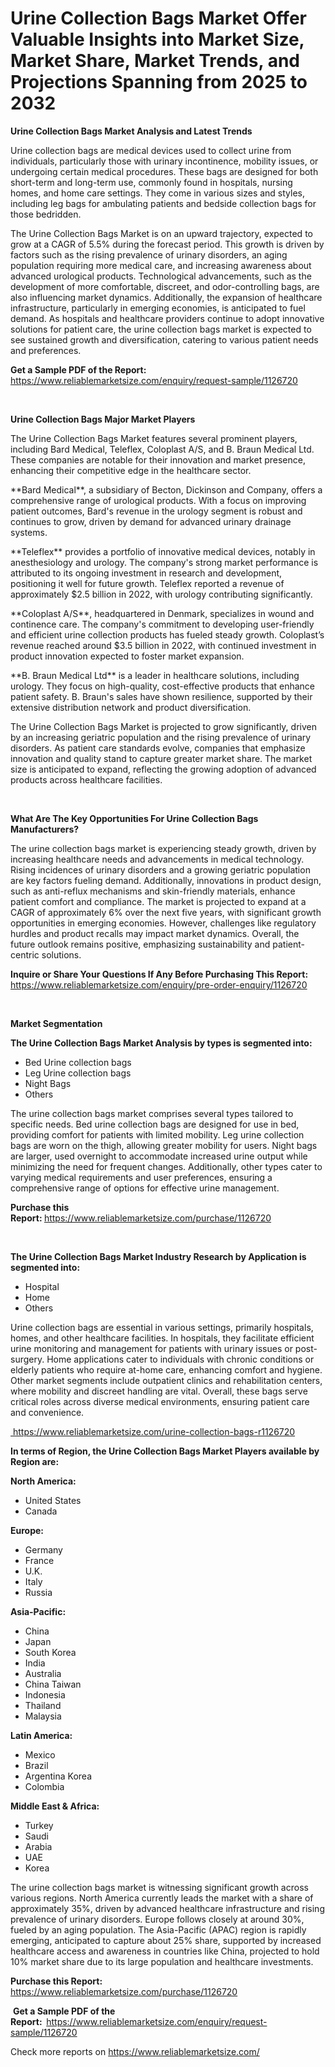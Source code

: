 <p><h1>Urine Collection Bags Market Offer Valuable Insights into Market Size, Market Share, Market Trends, and Projections Spanning from 2025 to 2032</h1></p><p><strong>Urine Collection Bags Market Analysis and Latest Trends</strong></p>
<p><p>Urine collection bags are medical devices used to collect urine from individuals, particularly those with urinary incontinence, mobility issues, or undergoing certain medical procedures. These bags are designed for both short-term and long-term use, commonly found in hospitals, nursing homes, and home care settings. They come in various sizes and styles, including leg bags for ambulating patients and bedside collection bags for those bedridden.</p><p>The Urine Collection Bags Market is on an upward trajectory, expected to grow at a CAGR of 5.5% during the forecast period. This growth is driven by factors such as the rising prevalence of urinary disorders, an aging population requiring more medical care, and increasing awareness about advanced urological products. Technological advancements, such as the development of more comfortable, discreet, and odor-controlling bags, are also influencing market dynamics. Additionally, the expansion of healthcare infrastructure, particularly in emerging economies, is anticipated to fuel demand. As hospitals and healthcare providers continue to adopt innovative solutions for patient care, the urine collection bags market is expected to see sustained growth and diversification, catering to various patient needs and preferences.</p></p>
<p><strong>Get a Sample PDF of the Report:&nbsp;</strong> <a href="https://www.reliablemarketsize.com/enquiry/request-sample/1126720?utm_campaign=1885&utm_medium=2&utm_source=Github&utm_content=ia&utm_term=06022025&utm_id=urine-collection-bags">https://www.reliablemarketsize.com/enquiry/request-sample/1126720</a></p>
<p>&nbsp;</p>
<p><strong>Urine Collection Bags Major Market Players</strong></p>
<p><p>The Urine Collection Bags Market features several prominent players, including Bard Medical, Teleflex, Coloplast A/S, and B. Braun Medical Ltd. These companies are notable for their innovation and market presence, enhancing their competitive edge in the healthcare sector.</p><p>**Bard Medical**, a subsidiary of Becton, Dickinson and Company, offers a comprehensive range of urological products. With a focus on improving patient outcomes, Bard's revenue in the urology segment is robust and continues to grow, driven by demand for advanced urinary drainage systems.</p><p>**Teleflex** provides a portfolio of innovative medical devices, notably in anesthesiology and urology. The company's strong market performance is attributed to its ongoing investment in research and development, positioning it well for future growth. Teleflex reported a revenue of approximately $2.5 billion in 2022, with urology contributing significantly.</p><p>**Coloplast A/S**, headquartered in Denmark, specializes in wound and continence care. The company's commitment to developing user-friendly and efficient urine collection products has fueled steady growth. Coloplast’s revenue reached around $3.5 billion in 2022, with continued investment in product innovation expected to foster market expansion.</p><p>**B. Braun Medical Ltd** is a leader in healthcare solutions, including urology. They focus on high-quality, cost-effective products that enhance patient safety. B. Braun's sales have shown resilience, supported by their extensive distribution network and product diversification.</p><p>The Urine Collection Bags Market is projected to grow significantly, driven by an increasing geriatric population and the rising prevalence of urinary disorders. As patient care standards evolve, companies that emphasize innovation and quality stand to capture greater market share. The market size is anticipated to expand, reflecting the growing adoption of advanced products across healthcare facilities.</p></p>
<p>&nbsp;</p>
<p><strong>What Are The Key Opportunities For Urine Collection Bags Manufacturers?</strong></p>
<p><p>The urine collection bags market is experiencing steady growth, driven by increasing healthcare needs and advancements in medical technology. Rising incidences of urinary disorders and a growing geriatric population are key factors fueling demand. Additionally, innovations in product design, such as anti-reflux mechanisms and skin-friendly materials, enhance patient comfort and compliance. The market is projected to expand at a CAGR of approximately 6% over the next five years, with significant growth opportunities in emerging economies. However, challenges like regulatory hurdles and product recalls may impact market dynamics. Overall, the future outlook remains positive, emphasizing sustainability and patient-centric solutions.</p></p>
<p><strong>Inquire or Share Your Questions If Any Before Purchasing This Report:</strong> <a href="https://www.reliablemarketsize.com/enquiry/pre-order-enquiry/1126720?utm_campaign=1885&utm_medium=2&utm_source=Github&utm_content=ia&utm_term=06022025&utm_id=urine-collection-bags">https://www.reliablemarketsize.com/enquiry/pre-order-enquiry/1126720</a></p>
<p>&nbsp;</p>
<p><strong>Market Segmentation</strong></p>
<p><strong>The Urine Collection Bags Market Analysis by types is segmented into:</strong></p>
<p><ul><li>Bed Urine collection bags</li><li>Leg Urine collection bags</li><li>Night Bags</li><li>Others</li></ul></p>
<p><p>The urine collection bags market comprises several types tailored to specific needs. Bed urine collection bags are designed for use in bed, providing comfort for patients with limited mobility. Leg urine collection bags are worn on the thigh, allowing greater mobility for users. Night bags are larger, used overnight to accommodate increased urine output while minimizing the need for frequent changes. Additionally, other types cater to varying medical requirements and user preferences, ensuring a comprehensive range of options for effective urine management.</p></p>
<p><strong>Purchase this Report:&nbsp;</strong><a href="https://www.reliablemarketsize.com/purchase/1126720?utm_campaign=1885&utm_medium=2&utm_source=Github&utm_content=ia&utm_term=06022025&utm_id=urine-collection-bags">https://www.reliablemarketsize.com/purchase/1126720</a></p>
<p>&nbsp;</p>
<p><strong>The Urine Collection Bags Market Industry Research by Application is segmented into:</strong></p>
<p><ul><li>Hospital</li><li>Home</li><li>Others</li></ul></p>
<p><p>Urine collection bags are essential in various settings, primarily hospitals, homes, and other healthcare facilities. In hospitals, they facilitate efficient urine monitoring and management for patients with urinary issues or post-surgery. Home applications cater to individuals with chronic conditions or elderly patients who require at-home care, enhancing comfort and hygiene. Other market segments include outpatient clinics and rehabilitation centers, where mobility and discreet handling are vital. Overall, these bags serve critical roles across diverse medical environments, ensuring patient care and convenience.</p></p>
<p><a href="https://www.reliablemarketsize.com/urine-collection-bags-r1126720?utm_campaign=1885&utm_medium=2&utm_source=Github&utm_content=ia&utm_term=06022025&utm_id=urine-collection-bags">&nbsp;https://www.reliablemarketsize.com/urine-collection-bags-r1126720</a></p>
<p><strong>In terms of Region, the Urine Collection Bags Market Players available by Region are:</strong></p>
<p>
    <p> <strong> North America: </strong>
        <ul>
            <li>United States</li>
            <li>Canada</li>
        </ul>
        </p> 
    <p> <strong> Europe: </strong>
        <ul>
            <li>Germany</li>
            <li>France</li>
            <li>U.K.</li>
            <li>Italy</li>
            <li>Russia</li>
        </ul>
        </p> 
    <p> <strong> Asia-Pacific: </strong>
        <ul>
            <li>China</li>
            <li>Japan</li>
            <li>South Korea</li>
            <li>India</li>
            <li>Australia</li>
            <li>China Taiwan</li>
            <li>Indonesia</li>
            <li>Thailand</li>
            <li>Malaysia</li>
        </ul>
        </p> 
    <p> <strong> Latin America: </strong>
        <ul>
            <li>Mexico</li>
            <li>Brazil</li>
            <li>Argentina Korea</li>
            <li>Colombia</li>
        </ul>
        </p> 
    <p> <strong> Middle East & Africa: </strong>
        <ul>
            <li>Turkey</li>
            <li>Saudi</li>
            <li>Arabia</li>
            <li>UAE</li>
            <li>Korea</li>
        </ul>
    </p>
    </p>
<p><p>The urine collection bags market is witnessing significant growth across various regions. North America currently leads the market with a share of approximately 35%, driven by advanced healthcare infrastructure and rising prevalence of urinary disorders. Europe follows closely at around 30%, fueled by an aging population. The Asia-Pacific (APAC) region is rapidly emerging, anticipated to capture about 25% share, supported by increased healthcare access and awareness in countries like China, projected to hold 10% market share due to its large population and healthcare investments.</p></p>
<p><strong>Purchase this Report: </strong><a href="https://www.reliablemarketsize.com/purchase/1126720?utm_campaign=1885&utm_medium=2&utm_source=Github&utm_content=ia&utm_term=06022025&utm_id=urine-collection-bags">https://www.reliablemarketsize.com/purchase/1126720</a></p>
<p>&nbsp;<strong>Get a Sample PDF of the Report:&nbsp;&nbsp;</strong><a href="https://www.reliablemarketsize.com/enquiry/request-sample/1126720?utm_campaign=1885&utm_medium=2&utm_source=Github&utm_content=ia&utm_term=06022025&utm_id=urine-collection-bags">https://www.reliablemarketsize.com/enquiry/request-sample/1126720</a></p>
<p><strong></strong></p>
<p>Check more reports on <a href="https://www.reliablemarketsize.com/?utm_campaign=1885&utm_medium=2&utm_source=Github&utm_content=ia&utm_term=06022025&utm_id=urine-collection-bags">https://www.reliablemarketsize.com/</a></p>